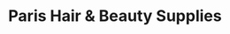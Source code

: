---
title: "Paris Hair & Beauty Supplies"
url: /trenton/paris-hair-und-beauty-supplies/
shop: Kosmetik
---